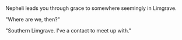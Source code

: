 #

Nepheli leads you through grace to somewhere seemingly in Limgrave.

"Where are we, then?"

"Southern Limgrave. I've a contact to meet up with."

